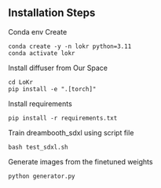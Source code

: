 ## Installation Steps

Conda env Create
```
conda create -y -n lokr python=3.11
conda activate lokr
```

Install diffuser from Our Space
```
cd LoKr 
pip install -e ".[torch]"
```

Install requirements 
```
pip install -r requirements.txt 
```

Train dreambooth_sdxl using script file
```
bash test_sdxl.sh
```

Generate images from the finetuned weights 
```
python generator.py
```